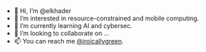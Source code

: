 - 👋 Hi, I’m @elkhader
- 👀 I’m interested in resource-constrained and mobile computing.
- 🌱 I’m currently learning AI and cybersec.
- 💞️ I’m looking to collaborate on ...
- 📫 You can reach me <a href="https://twitter.com/ironicallygreen">@iroicallygreen</a>.

<!---
elkhader/elkhader is a ✨ special ✨ repository because its `README.md` (this file) appears on your GitHub profile.
You can click the Preview link to take a look at your changes.
--->
